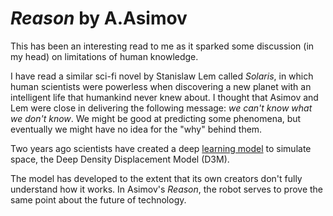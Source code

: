 # _Reason_ by A.Asimov

This has been an interesting read to me as it sparked some discussion (in my head) on limitations of human knowledge.

I have read a similar sci-fi novel by Stanislaw Lem called _Solaris_, in which human scientists were powerless when discovering a new planet with an intelligent life that humankind never knew about. I thought that Asimov and Lem were close in delivering the following message: _we can't know what we don't know_. We might be good at predicting some phenomena, but eventually we might have no idea for the "why" behind them.

Two years ago scientists have created a deep [learning model](https://medium.com/the-cosmic-companion/first-ai-model-of-the-universe-knows-science-it-was-never-taught-cd8388564f8c) to simulate space, the Deep Density Displacement Model (D3M).

The model has developed to the extent that its own creators don't fully understand how it works. In Asimov's _Reason_, the robot serves to prove the same point about the future of technology.
